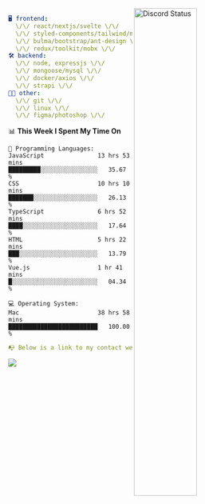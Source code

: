
<a href="https://discord.com/users/279302975371870218" target="_blank">
    <img width="50%" align="right" alt="Discord Status" src="https://lanyard.cnrad.dev/api/279302975371870218?bg=161B22&borderRadius=5px%205px%200%200&hideTimestamp=true&idleMessage=Just%20chillin%27%20at%20the%20moment&animated=true">
</a>

```yaml
🖥️ frontend: 
  \/\/ react/nextjs/svelte \/\/
  \/\/ styled-components/tailwind/mui/
  \/\/ bulma/bootstrap/ant-design \/\/
  \/\/ redux/toolkit/mobx \/\/
🛠 backend: 
  \/\/ node, expressjs \/\/
  \/\/ mongoose/mysql \/\/
  \/\/ docker/axios \/\/
  \/\/ strapi \/\/
👨‍💻 other: 
  \/\/ git \/\/ 
  \/\/ linux \/\/
  \/\/ figma/photoshop \/\/
```
<!--START_SECTION:waka-->
📊 **This Week I Spent My Time On** 

```text
💬 Programming Languages: 
JavaScript               13 hrs 53 mins      █████████░░░░░░░░░░░░░░░░   35.67 % 
CSS                      10 hrs 10 mins      ███████░░░░░░░░░░░░░░░░░░   26.13 % 
TypeScript               6 hrs 52 mins       ████░░░░░░░░░░░░░░░░░░░░░   17.64 % 
HTML                     5 hrs 22 mins       ███░░░░░░░░░░░░░░░░░░░░░░   13.79 % 
Vue.js                   1 hr 41 mins        █░░░░░░░░░░░░░░░░░░░░░░░░   04.34 % 

💻 Operating System: 
Mac                      38 hrs 58 mins      █████████████████████████   100.00 % 
```


<!--END_SECTION:waka-->
```yaml
📭 Below is a link to my contact website 
```
<a href="https://vk.cc/cg0vfb" target="_black"> <img src="https://img.shields.io/badge/website-161B22?style=for-the-badge&logo=About.me&logoColor=white"></img> <a/>
